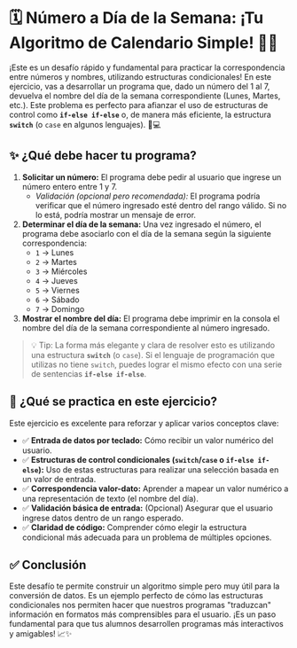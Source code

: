 # 🗓️ Número a Día de la Semana: ¡Tu Algoritmo de Calendario Simple! 📅✨

¡Este es un desafío rápido y fundamental para practicar la correspondencia entre números y nombres, utilizando estructuras condicionales! En este ejercicio, vas a desarrollar un programa que, dado un número del 1 al 7, devuelva el nombre del día de la semana correspondiente (Lunes, Martes, etc.). Este problema es perfecto para afianzar el uso de estructuras de control como **`if-else if-else`** o, de manera más eficiente, la estructura **`switch`** (o `case` en algunos lenguajes). 🧠💻

## ✨ ¿Qué debe hacer tu programa?

1.  **Solicitar un número:** El programa debe pedir al usuario que ingrese un número entero entre 1 y 7.
    - _Validación (opcional pero recomendada):_ El programa podría verificar que el número ingresado esté dentro del rango válido. Si no lo está, podría mostrar un mensaje de error.
2.  **Determinar el día de la semana:** Una vez ingresado el número, el programa debe asociarlo con el día de la semana según la siguiente correspondencia:
    - `1` → Lunes
    - `2` → Martes
    - `3` → Miércoles
    - `4` → Jueves
    - `5` → Viernes
    - `6` → Sábado
    - `7` → Domingo
3.  **Mostrar el nombre del día:** El programa debe imprimir en la consola el nombre del día de la semana correspondiente al número ingresado.

> 💡 Tip: La forma más elegante y clara de resolver esto es utilizando una estructura **`switch`** (o `case`). Si el lenguaje de programación que utilizas no tiene `switch`, puedes lograr el mismo efecto con una serie de sentencias **`if-else if-else`**.

## 🧠 ¿Qué se practica en este ejercicio?

Este ejercicio es excelente para reforzar y aplicar varios conceptos clave:

- ✅ **Entrada de datos por teclado:** Cómo recibir un valor numérico del usuario.
- ✅ **Estructuras de control condicionales (`switch`/`case` o `if-else if-else`):** Uso de estas estructuras para realizar una selección basada en un valor de entrada.
- ✅ **Correspondencia valor-dato:** Aprender a mapear un valor numérico a una representación de texto (el nombre del día).
- ✅ **Validación básica de entrada:** (Opcional) Asegurar que el usuario ingrese datos dentro de un rango esperado.
- ✅ **Claridad de código:** Comprender cómo elegir la estructura condicional más adecuada para un problema de múltiples opciones.

## ✅ Conclusión

Este desafío te permite construir un algoritmo simple pero muy útil para la conversión de datos. Es un ejemplo perfecto de cómo las estructuras condicionales nos permiten hacer que nuestros programas "traduzcan" información en formatos más comprensibles para el usuario. ¡Es un paso fundamental para que tus alumnos desarrollen programas más interactivos y amigables! 📈✨
